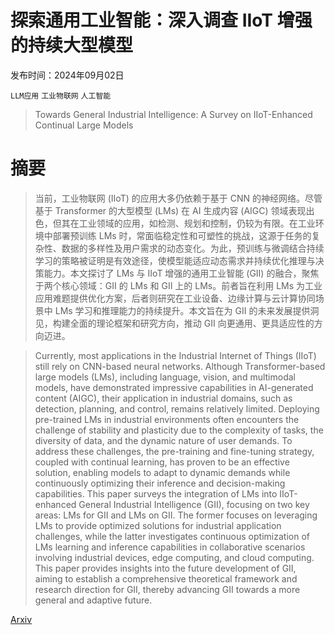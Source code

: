 # 探索通用工业智能：深入调查 IIoT 增强的持续大型模型

发布时间：2024年09月02日

`LLM应用` `工业物联网` `人工智能`

> Towards General Industrial Intelligence: A Survey on IIoT-Enhanced Continual Large Models

# 摘要

> 当前，工业物联网 (IIoT) 的应用大多仍依赖于基于 CNN 的神经网络。尽管基于 Transformer 的大型模型 (LMs) 在 AI 生成内容 (AIGC) 领域表现出色，但其在工业领域的应用，如检测、规划和控制，仍较为有限。在工业环境中部署预训练 LMs 时，常面临稳定性和可塑性的挑战，这源于任务的复杂性、数据的多样性及用户需求的动态变化。为此，预训练与微调结合持续学习的策略被证明是有效途径，使模型能适应动态需求并持续优化推理与决策能力。本文探讨了 LMs 与 IIoT 增强的通用工业智能 (GII) 的融合，聚焦于两个核心领域：GII 的 LMs 和 GII 上的 LMs。前者旨在利用 LMs 为工业应用难题提供优化方案，后者则研究在工业设备、边缘计算与云计算协同场景中 LMs 学习和推理能力的持续提升。本文旨在为 GII 的未来发展提供洞见，构建全面的理论框架和研究方向，推动 GII 向更通用、更具适应性的方向迈进。

> Currently, most applications in the Industrial Internet of Things (IIoT) still rely on CNN-based neural networks. Although Transformer-based large models (LMs), including language, vision, and multimodal models, have demonstrated impressive capabilities in AI-generated content (AIGC), their application in industrial domains, such as detection, planning, and control, remains relatively limited. Deploying pre-trained LMs in industrial environments often encounters the challenge of stability and plasticity due to the complexity of tasks, the diversity of data, and the dynamic nature of user demands. To address these challenges, the pre-training and fine-tuning strategy, coupled with continual learning, has proven to be an effective solution, enabling models to adapt to dynamic demands while continuously optimizing their inference and decision-making capabilities. This paper surveys the integration of LMs into IIoT-enhanced General Industrial Intelligence (GII), focusing on two key areas: LMs for GII and LMs on GII. The former focuses on leveraging LMs to provide optimized solutions for industrial application challenges, while the latter investigates continuous optimization of LMs learning and inference capabilities in collaborative scenarios involving industrial devices, edge computing, and cloud computing. This paper provides insights into the future development of GII, aiming to establish a comprehensive theoretical framework and research direction for GII, thereby advancing GII towards a more general and adaptive future.

[Arxiv](https://arxiv.org/abs/2409.01207)